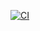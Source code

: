 [![CI](https://github.com/Kuplays/PythonPytestPlaywrightFrameworkUI/actions/workflows/ci.yml/badge.svg)](https://github.com/Kuplays/PythonPytestPlaywrightFrameworkUI/actions)
